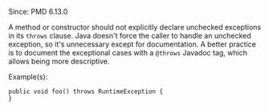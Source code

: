 Since: PMD 6.13.0

A method or constructor should not explicitly declare unchecked exceptions in its
`throws` clause. Java doesn't force the caller to handle an unchecked exception,
so it's unnecessary except for documentation. A better practice is to document the
exceptional cases with a `@throws` Javadoc tag, which allows being more descriptive.

Example(s):
```
public void foo() throws RuntimeException {
}
```
